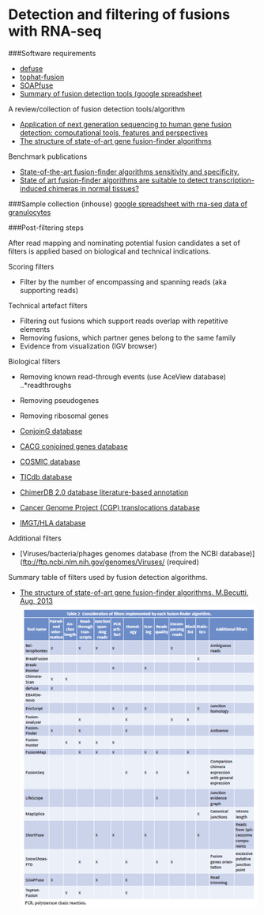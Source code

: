 Detection and filtering of fusions with RNA-seq
====================================================

###Software requirements
+ [defuse](http://sourceforge.net/projects/defuse/)
+ [tophat-fusion](http://ccb.jhu.edu/software/tophat/fusion_index.html)
+ [SOAPfuse](http://soap.genomics.org.cn/soapfuse.html)
+ [Summary of fusion detection tools (google spreadsheet](https://docs.google.com/spreadsheet/ccc?key=0ArsHWemp6jw_dGlheGZwT21ONjl0WW9VYVEwWEpyYUE#gid=2)

A review/collection of fusion detection tools/algorithm 
+ [Application of next generation sequencing to human gene fusion detection: computational tools, features and perspectives](http://bib.oxfordjournals.org/content/14/4/506)
+ [The structure of state-of-art gene fusion-finder algorithms](https://www.oapublishinglondon.com/article/617)

Benchmark publications
+ [State-of-the-art fusion-finder algorithms sensitivity and specificity.](http://www.ncbi.nlm.nih.gov/pubmed/23555082)
+ [State of art fusion-finder algorithms are suitable to detect transcription-induced chimeras in normal tissues?](http://www.ncbi.nlm.nih.gov/pubmed/23815381)

###Sample collection (inhouse)
[google spreadsheet with rna-seq data of granulocytes](linktospreadsheet)


###Post-filtering steps

After read mapping and nominating potential fusion candidates a set of filters is applied based on biological and technical indications.

Scoring filters
+ Filter by the number of encompassing and spanning reads (aka supporting reads)

Technical artefact filters
+ Filtering out fusions which support reads overlap with repetitive elements
+ Removing fusions, which partner genes belong to the same family
+ Evidence from visualization (IGV browser)

Biological filters

+ Removing known read-through events (use AceView database)
..*readthroughs
+ Removing pseudogenes
+ Removing ribosomal genes
+ [ConjoinG database](http://metasystems.riken.jp/conjoing/)
+ [CACG conjoined genes database](http://cgc.kribb.re.kr/map/)

    
+ [COSMIC database](http://cancer.sanger.ac.uk/cancergenome/projects/cosmic/)
+ [TICdb database](http://www.unav.es/genetica/TICdb/)
+ [ChimerDB 2.0 database literature-based annotation](http://ercsb.ewha.ac.kr/FusionGene/)
+ [Cancer Genome Project (CGP) translocations database](http://www.sanger.ac.uk/genetics/CGP/Census/)
+ [IMGT/HLA database](http://www.ebi.ac.uk/ipd/imgt/hla/)


Additional filters
+ [Viruses/bacteria/phages genomes database (from the NCBI database)](ftp://ftp.ncbi.nlm.nih.gov/genomes/Viruses/ (required)

Summary table of filters used by fusion detection algorithms.
+ [The structure of state-of-art gene fusion-finder algorithms. M.Becutti, Aug, 2013](https://www.oapublishinglondon.com/article/617)
![image](../img/filters.png)
